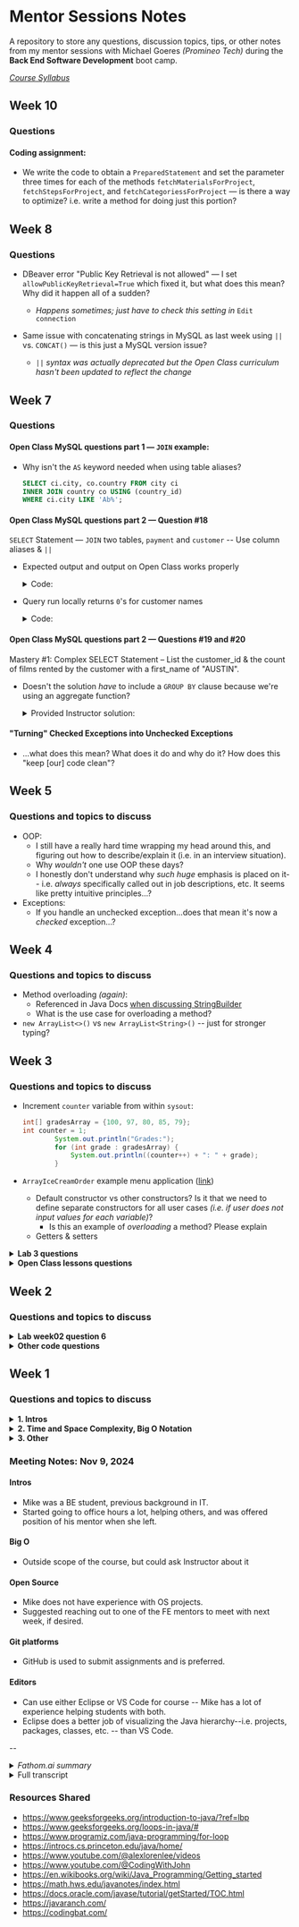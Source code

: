 # Mentor Sessions Notes

A repository to store any questions, discussion topics, tips, or other notes from my mentor sessions with Michael Goeres _(Promineo Tech)_ during the **Back End Software Development** boot camp.

_[Course Syllabus](https://github.com/elliotvhill/promineo-be-course/blob/main/week_0/2023PTBESyllabus.pdf)_

## Week 10

### Questions

#### Coding assignment:

- We write the code to obtain a `PreparedStatement` and set the parameter three times for each of the methods `fetchMaterialsForProject`, `fetchStepsForProject`, and `fetchCategoriessForProject` — is there a way to optimize? i.e. write a method for doing just this portion?

## Week 8

### Questions

-   DBeaver error "Public Key Retrieval is not allowed" — I set `allowPublicKeyRetrieval=True` which fixed it, but what does this mean? Why did it happen all of a sudden?

    -   _Happens sometimes; just have to check this setting in_ `Edit connection`

-   Same issue with concatenating strings in MySQL as last week using `||` vs. `CONCAT()` — is this just a MySQL version issue?
    -   _`||` syntax was actually deprecated but the Open Class curriculum hasn't been updated to reflect the change_

## Week 7

### Questions

#### Open Class MySQL questions part 1 — `JOIN` example:

-   Why isn't the `AS` keyword needed when using table aliases?
    ```sql
    SELECT ci.city, co.country FROM city ci
    INNER JOIN country co USING (country_id)
    WHERE ci.city LIKE 'Ab%';
    ```

#### Open Class MySQL questions part 2 — Question #18

`SELECT` Statement — `JOIN` two tables, `payment` and `customer` -- Use column aliases & `||`

-   Expected output and output on Open Class works properly

      <details><summary>Code:</summary>

    ```sql
    SELECT customer_id AS "Id", first_name AS "First Name", last_name AS "Last Name",
        ROUND(AVG(amount),2) AS "Average Spent" FROM payment
    JOIN customer USING (customer_id)
    GROUP BY customer_id LIMIT 5;

    -- Output:
    | Id  | Customer Name    | Average Spent |
    | --- | ---------------- | ------------- |
    |  1  | MARY SMITH       | 3.71          |
    |  2  | PATRICIA JOHNSON | 4.77          |
    |  3  | LINDA WILLIAMS   | 5.21          |
    |  4  | BARBARA JONES    | 3.72          |
    |  5  | ELIZABETH BROWN  | 3.81          |
    ```

      </details>

-   Query run locally returns `0`'s for customer names

      <details><summary>Code:</summary>

    ```sql
    SELECT customer_id AS "Id", first_name AS "First Name", last_name AS "Last Name",
        ROUND(AVG(amount),2) AS "Average Spent" FROM payment
    JOIN customer USING (customer_id)
    GROUP BY customer_id LIMIT 5;

    -- Output:
    +----+---------------+---------------+
    | Id | Customer Name | Average Spent |
    +----+---------------+---------------+
    |  1 |             0 |          3.71 |
    |  2 |             0 |          4.77 |
    |  3 |             0 |          5.22 |
    |  4 |             0 |          3.72 |
    |  5 |             0 |          3.81 |
    +----+---------------+---------------+
    ```

      </details>

#### Open Class MySQL questions part 2 — Questions #19 and #20

Mastery #1: Complex SELECT Statement – List the customer_id & the count of films rented by the customer with a first_name of "AUSTIN".

-   Doesn't the solution _have_ to include a `GROUP BY` clause because we're using an aggregate function?

      <details><summary>Provided Instructor solution:</summary>

    ```sql
    SELECT customer_id AS "Id", COUNT(rental_id) AS "Number of Rentals"
    FROM rental
    JOIN customer USING (customer_id)
    WHERE first_name = "AUSTIN";
    -- The above throws an error if try to run query without GROUP BY locally:

    --     ERROR 1140 (42000): In aggregated query without GROUP BY,
    --     expression #1 of SELECT list contains nonaggregated column
    --     'sakila.customer.customer_id'; this is incompatible with
    --     sql_mode=only_full_group_by
    ```

      </details>

#### "Turning" Checked Exceptions into Unchecked Exceptions

-   ...what does this mean? What does it do and why do it? How does this "keep [our] code clean"?

## Week 5

### Questions and topics to discuss

-   OOP:
    -   I still have a really hard time wrapping my head around this, and figuring out how to describe/explain it (i.e. in an interview situation).
    -   Why _wouldn't_ one use OOP these days?
    -   I honestly don't understand why _such huge_ emphasis is placed on it-- i.e. _always_ specifically called out in job descriptions, etc. It seems like pretty intuitive principles...?
-   Exceptions:
    -   If you handle an unchecked exception...does that mean it's now a _checked_ exception...?

## Week 4

### Questions and topics to discuss

-   Method overloading _(again)_:
    -   Referenced in Java Docs [when discussing StringBuilder](<https://docs.oracle.com/javase/tutorial/java/data/buffers.html#:~:text=The%20principal%20operations%20on%20a%20StringBuilder%20that%20are%20not%20available%20in%20String%20are%20the%20append()%20and%20insert()%20methods%2C%20which%20are%20overloaded%20so%20as%20to%20accept%20data%20of%20any%20type.>)
    -   What is the use case for overloading a method?
-   `new ArrayList<>()` vs `new ArrayList<String>()` -- just for stronger typing?

## Week 3

### Questions and topics to discuss

-   Increment `counter` variable from within `sysout`:

    ```java
    int[] gradesArray = {100, 97, 80, 85, 79};
    int counter = 1;
            System.out.println("Grades:");
            for (int grade : gradesArray) {
                System.out.println((counter++) + ": " + grade);
            }
    ```

-   `ArrayIceCreamOrder` example menu application ([link](https://learn.promineotech.com/mod/book/view.php?id=20014&chapterid=1943))
    -   Default constructor vs other constructors? Is it that we need to define separate constructors for all user cases _(i.e. if user does not input values for each variable)_?
        -   Is this an example of _overloading_ a method? Please explain
    -   Getters & setters

<details><summary><strong>Lab 3 questions</strong></summary>

-   Question 12: "_calculate the sum_ of all the letters" -- what does this mean? Should we _concatenate_ all the letters? Or count how many are in the strings combined?

-   Method question 16: using a for loop with an if statement seems verbose... why doesnt using a ternary work? e.g. something like this:

    ```java
    public static boolean stringExists(String[] arr, String str) {
        for (int i = 0; i < arr.length; i++) {
            boolean stringMatch = arr[i].equals(str);
            stringMatch == true ? true : false;
        }
    }
    // Throws "System error on token: invalid '==' operator"
    ```

-   Question 19: strange output

      <details><summary><em>Code:</em></summary>

    ```java
        // 19. Write and test a method that takes an array of Strings and
        // returns an array of int where each element
        // matches the length of the string at that position
            String[] teams = {"Chelsea", "Arsenal", "Ipswich", "West Ham"};
            stringLengths(teams);

        // Method 19:
            public static int[] stringLengths(String[] arr) {
                int[] lengths = new int[arr.length];
                for (int i = 0; i < arr.length; i++) {
                    lengths[i] = arr[i].length();
                }
                System.out.println(lengths); // Output: [I@251a69d7
                return lengths;
            }
    ```

      </details>

    -   **Explanation:** have to use `.toString()` method to print arrays to console

</details>
    
<details><summary><strong>Open Class lessons questions</strong></summary>
    
- Open Class lesson Methods part 1:
    - What is the use case for overloading a method? Why use the same method name? Couldn't that potentially be confusing?
- Open Class lesson Methods part 2:
    - Question 13: sumOfDigits Method -- I just don't get the math
- Open Class Arrays part 1:
    - States that declaring the length of an array is _optional_ -- I thought it was _required_?
        - ...Or are they just referring to declaring with an Array initializer vs. a `new` constructor?
    - Aren't arrays immutable in Java? _**Answer:** No, values can be exchanged; **length** cannot, though_

</details>

## Week 2

### Questions and topics to discuss

<details><summary><strong>Lab week02 question 6</strong></summary>

**Question 6:**

```java
// 6. Cookie Distribution:
		// Note: You will evenly distribute all of the cookies to the children
		// and as the adult you get to keep the remaining cookies for yourself.

		// a. Create two variables called numberOfCookies and numberOfChildren.
		// b. Initialize the two variables to integer values.
		// b. Use a conditional to print the following based on the following
		// conditions:
		// i. If there are 0 cookies remaining, print "Sad Face"
		// ii. If there are less than 2 cookies, print "Yes!"
		// iii. If there are less than 5 cookies, print "Whoohoooo!"
		// iv. If there are 5 or more cookies, print "Jackpot!"
```

**My solution:**

```java
int numberOfCookies = 18;
		int numberOfChildren = 14;

		int result = numberOfCookies % numberOfChildren;

		if (result == 0) {
			System.out.println("Sad Face");
		} else if (result < 2) {
			System.out.println("Yes!");
		} else if (result < 5) {
			System.out.println("Whoohoooo!");
		} else {
			System.out.println("Jackpot!");
		}

// My Questions:
//		Q: Can we assume cookies remain whole?
//		i.e. if cookies cannot be divided evenly
//		among children, does adult keep _all_ cookies?

//		Q: For time/space optimization, does it make sense to use memory
//		or to repeat the calculation w/o using extra storage?
```

</details>

<details><summary><strong>Other code questions</strong></summary>

-   What does the Java error `dead code` mean?
    > _In Eclipse, "dead code" is code that will never be executed. Usually it's in a conditional branch that logically will never be entered._

</details>

## Week 1

### Questions and topics to discuss

<details ><summary><strong>1. Intros</strong></summary>

-   What is your background?

    -   What did you study?

    -   Have you done any other coding coursework/classes/boot camps?

    -   Experience in other SWE areas? _(e.g. DevOps, Front End, Data Eng, etc.)_

    -   Where have you worked?

    -   How'd you get into the field?

-   Other hobbies?

-   Open to connecting on LinkedIn and/or other platforms?

</details>

<details ><summary><strong>2. Time and Space Complexity, Big O Notation</strong></summary>

-   Will this be discussed at all in the course?

-   Any recommendations on resources?

-   Any way to practice determining time & space complexity? (i.e. something like LeetCode but for Big O?)
    -   _Apart from analyzing my own code, of course_

</details>

<details ><summary><strong>3. Other</strong></summary>

-   Anything you wish you had known going into the course?

    -   _e.g. quirks of Java, code conventions, organization, etc._

-   Using GitLab vs. GitHub during the course -- does it matter?

    -   How about professionally?

    -   Do more organizations use GitLab or something similar? GitPod? etc.

-   Thoughts on text editors -- Eclipse vs. VS Code?

-   **Open source:**

    -   Suggestions for getting started & overcoming fear/imposter syndrome

    -   How do you show off your OS work on a resume or LinkedIn, for example?

-   Question about reassigning variables:

    -   This code incorrectly returns `true` for both sysouts:
          <details><summary>Example 1</summary>
          
          ```Java
          public static void main(String[] args) {

              int ageRequiredToDrive = 16;
              int currentAge = 14;
              currentAge = 30;

              boolean canPersonDrive = (currentAge >= ageRequiredToDrive);

              System.out.println(canPersonDrive); // returns 'true'

              currentAge = 14;
              System.out.println(canPersonDrive); // returns 'true'
              // Explanation: still returns true bc value of canPersonDrive still holds value of 'true' (bc 30 >= 16)

        }

        ```
        </details>

        ```

    -   This code incorrectly returns `false` for both sysouts:

          <details><summary>Example 2</summary>

        ```Java
        public static void main(String[] args) {

            int ageRequiredToDrive = 16;
            int currentAge = 14;
            boolean canPersonDrive = (currentAge >= ageRequiredToDrive);

            currentAge = 30;
            System.out.println(canPersonDrive); // returns 'false'

            currentAge = 24;
            System.out.println(canPersonDrive); // returns 'false'
            // Explanation: again, value of canPerson drive hasn't changed -- it's still 'false' (bc 14 <= 16)
        }
        ```

          </details>

    _**Answer:** the variable `canPersonDrive` is simmply never updated, which is wwhy it continues to return the same value after `currentAge` is reassigned -- we're not running any kind of function that would automatically update `canPersonDrive`; it's statically defined._

</details>

### Meeting Notes: Nov 9, 2024

#### Intros

-   Mike was a BE student, previous background in IT.
-   Started going to office hours a lot, helping others, and was offered position of his mentor when she left.

#### Big O

-   Outside scope of the course, but could ask Instructor about it

#### Open Source

-   Mike does not have experience with OS projects.
-   Suggested reaching out to one of the FE mentors to meet with next week, if desired.

#### Git platforms

-   GitHub is used to submit assignments and is preferred.

#### Editors

-   Can use either Eclipse or VS Code for course -- Mike has a lot of experience helping students with both.
-   Eclipse does a better job of visualizing the Java hierarchy--i.e. projects, packages, classes, etc. -- than VS Code.

--

<details><summary><em>Fathom.ai summary</em></summary>

**Elliot Hill: Back End Mentor Session**

Mentor session overview @ 0:00

> Michael and Elliot introduce themselves and discuss the purpose of the mentor session, which is for Elliot to ask general questions about the back-end development course and get advice from Michael, who previously completed the same bootcamp program.

Code editor preferences @ 3:36

> Elliot discusses his experience using Eclipse versus VS Code, noting that he is more comfortable with VS Code but is leaning towards using Eclipse for the course since it provides better visibility into the Java project structure. Michael advises that either editor is acceptable, as the focus is on learning to code rather than the specific IDE.

GitHub and version control @ 4:54

> Elliot shares his past issues with his GitHub account being suspended, and asks if it's acceptable to use GitLab instead. Michael confirms that GitHub is the preferred platform for submitting assignments, but Elliot can use VS Code to manage his code and submit it through other means if needed.

Advice for bootcamp success @ 9:15

> Michael provides advice based on his own experience going through the bootcamp, emphasizing the importance of taking advantage of mentor sessions, closely following the video lessons, and not getting stuck on any one problem for too long. He encourages Elliot to use the available resources and not be afraid to ask for help.

Recap and next steps @ 12:44

> Elliot summarizes the key topics discussed and thanks Michael for the helpful advice. Michael reminds Elliot about the additional resources provided, and encourages him to continue reaching out to mentors if he needs further assistance.

</details>

<details><summary>Full transcript</summary>

_Video link: https://fathom.video/share/DJPJKeK2P_R6V3nS7LHBwmRyKVu-rCSu_

**Michael Goeres**  
This meeting is being recorded. How are you doing today?

**Elliot Hill**  
Hey there, I'm doing well. How are you?

**Michael Goeres**  
Not bad, not bad at all.

**Elliot Hill**  
Let's do some window management here. Here we go. I appreciate you taking the time to meet on the weekend, by the way.

**Michael Goeres**  
I work two days through Saturday, so that works out. Okay. Saturday being the day thing to do, might be something that someone might need help on it.

**Elliot Hill**  
That's fair, yep.

**Michael Goeres**  
So what can I help you with?

**Elliot Hill**  
So I don't have a whole lot of questions. I kind of have just general questions. So just for a little bit of background about me, I have a bit of experience with coding. I actually did a full stack boot camp last year. It was largely front end though, which is why I'm here doing the back end.

So all the content, you know, from week one, and I've started week two even. I'm pretty good with. I have no experience with Java, but JavaScript, I know.

**Michael Goeres**  
Coding concepts are the same, the syntax is different.

**Elliot Hill**  
Exactly. Yeah, yeah. So I just had more questions about like the course in general and just like the field in general, if that's cool.

I'm curious. uh like to talk especially about open source projects um because that's open source okay uh the assignments oh no sorry just in general like yeah open source um because we have assignments that are open class but you're talking about yeah yeah yeah um yeah i i have not really dealt into you know trying to contribute to any open source projects yet i have i have a lot of imposter syndrome um and i just like wonder like do you have much experience with open

**Michael Goeres**  
I have no experience in that either, unfortunately. I almost refer you to Michael Barnell the front end mentor; I think he's done a couple open source things and if you'd like to schedule a mentor we can change that for next week.

**Elliot Hill**  
I just know that that's, you know, as someone who's a career changer, like that's something that can help build experience. So that's why I ask, um, cool. The, let's see, I have some notes here. That's what I'm looking at.

Um, these are all just like really boring questions.

**Michael Goeres**  
That's all right.

**Elliot Hill**  
So I kind of more specific to the class talking about code editors. I have never used Eclipse until now.

I'm coming from VS code. Um, does it really matter? I'm, I'm leaning more towards sticking with Eclipse. for the course because it seems like it's good to know and and used in the field a lot. But I like I said, I've got more experience with VS code and I'm struggling with the the key bindings

**Michael Goeres**  
Yeah, 100% you are allowed to use VS code.

**Elliot Hill**  
Okay.

**Michael Goeres**  
I mean just like you said Eclipse is good to know because you may go work for something that uses it. But yeah, at the same time, we're here to teach you coding not not Eclipse.

**Elliot Hill**  
Yeah. Yeah, okay Yeah, I think I'm gonna try and stick with eclipse for now, but There's a couple things that really frustrate me so far about it. So we'll see if that lasts.

Kind of similarly talking about platforms Does it matter Do you recommend using Either github or GitLab one or the over the other for the course, I know github obviously is like the big one

**Michael Goeres**  
um, we actually teach Git, we teach to use the GitHub in a very basic manner in week three. that's what we use for you submit your assignments to GitHub, then we can go get them and grade them and okay.

**Elliot Hill**  
So I asked that because I have mostly I had a really fun problem with my GitHub account a couple months ago where I was inexplicably, what's the word not banned, but suspended my account was suspended right before I was trying to interview for a job.

**Elliot Hill**  
Yeah, so I was like, okay, so I know it took them like two months to respond.

**Michael Goeres**  
Only two months because I have another that was suspended and they never responded.

**Elliot Hill**  
Wow.

**Michael Goeres**  
So he ended up, he ended up submitting his assignments to me on Slack. Oh, okay.

**Elliot Hill**  
Yeah. So that's that's why like more recently I made this and I've mostly been on git lab now using that.

And so I was curious if it matters if I were just like to submit assignments or if you prefer use GitHub.

Okay. Yes. Okay. Just curious. Also good to know.

**Michael Goeres**  
Let's see. With VS Code, you can submit that way. teach how to use terminal or the command prompt because there's more things you can do there.

**Michael Goeres**  
VS Code does so many things automatically for you that it's really nice.

**Elliot Hill**  
It is really nice.

**Michael Goeres**  
But I've helped troubleshoot with it.

**Elliot Hill**  
Yeah. And that's kind of like going back to that. like, I don't know. I feel like it's worth learning Eclipse.

I feel like VS Code, in a lot of ways, maybe makes things too easy sometimes, especially if you're new.

You know, it's kind of like a crutch, there's a lot of crutches

**Michael Goeres**  
The nice thing about Eclipse is it teaches you about the Java hierarchy better than...

Because in Java, in Eclipse, there's a project. And with the project, there's the SRC folder. And then with the SRC folder, you make a package, then with the package, you make a class.

Yeah. in VS Code, you make the project, but then the packages don't really come out looking like packages. Because in Eclipse, package looks like a little four-door file cabinet.

**Elliot Hill**  
Yeah. Yeah. I have noticed that.

That does make sense to me. Let's see. I also was wondering... I'm pretty sure I was... The syllabus, again, I'm pretty sure this is...

outside the scope of what we'll be doing in class, but is there, is there any discussion ever of, of like determining space and time complexity for algorithms like Big O notation?

**Michael Goeres**  
We don't deal with Big O. You're welcome to ask your instructor about it though.

**Elliot Hill**  
Okay, okay.

**Michael Goeres**  
My instructor, when I went through the course, he mentioned Big O and kind of said, hey, look into it.

Yeah, outside the scope of this course, but.

**Elliot Hill**  
Got it. Good to know. That was my question. Yeah. Yeah. I've, I've looked at some resources and I'm like trying to wrap my head around it, but having a little tough time.

Okay. I figured that was the case.

And then I kind of just broadly, I believe I understand and you went through the bootcamp yourself?

**Michael Goeres**  
Yes, I did.

**Elliot Hill**  
Any general advice, tips, things you wish you knew going into it? Looking back?

**Michael Goeres**  
Mentor sessions. I didn't do as many mentor sessions as I should have, because I have an associate's degree in IT.

But it had been five years by the time, since I graduated before I got into the bootcamp. I had not used any of it at all.

some of Java was like, oh, yeah, remember that. of it was like, I don't remember any about that. this course actually teaches some things to me in a better way than my community college did, as far as Java goes.

Yeah. And then I had never heard of an API when I was going through a community college. the last six weeks is all about APIs.

**Elliot Hill**  
Yeah.

**Michael Goeres**  
The videos is the biggest thing I can recommend, because each week in the LMS there's the videos, then the labs, then the open class, not open source, open class, and then the quiz and some other things, but I always stress watch the videos, code along with them, because that's your resource.

When you go to do the labs, you're like, oh, we did that in the videos, but if you don't code along with the videos, you've got to watch the video again.

**Elliot Hill**  
Yeah, definitely.

**Michael Goeres**  
Just carry that through, and I don't think you'll have this problem, but in the open class, Google searches your friend.

And I recommend if you get stuck on a question, you really want to, you have to find the answer then spend an hour on it.

you haven't found it, just submit the answer, and then every question after you submit it. We'll show you the instructor's solution, submit it and look at the answer and learn from that.

I may even say half an hour. I say half an hour to an hour on any one question. Yeah, as your frustration level goes up, you're learning to go down.

**Elliot Hill**  
Yeah, that's definitely a trap I have fallen into. I was going to say in the past, actually quite frequently is I just spend too much time trying to fight problems and at a certain point have to just call and be like, okay, let me yeah, yeah, just see if I can get

**Michael Goeres**  
Wave the white flag and yeah.

So are you in one-- you're at least in the one help channel, are you in all four help channels?

**Elliot Hill**  
I, thought I was.

**Michael Goeres**  
You're one through six, can see I'm just in one through six, Or 7 through 12. Excuse me. Now you are.

**Elliot Hill**  
great, Thank you.

**Michael Goeres**  
And don't be afraid to post in the help channels.

**Elliot Hill**  
Yeah. Awesome. Thank you. Cool.

**Michael Goeres**  
Getting better about when I meet with the students in week one is like check the help channels to make sure they're in them.

Yeah. Over a year and a half after we've been doing this, I finally figured it out. Hey, just act it.

**Elliot Hill**  
Yep. rest of that. Make sure everybody's set. Cool. Thank you for that.

That was kind of all the things that I wanted to ask about it. I saw the links that you sent over just before we hopped on.

some of them I've definitely taken a look at, but I'll take a look and go through them.

**Michael Goeres**  
Yeah, they're just there for resources. Yeah, it's not study materials.

**Elliot Hill**  
Yeah. Yeah.

**Michael Goeres**  
The last two Java range and codingbat-- Java range, I haven't spent really any time on it, but it looks like they have like questions.

That's all that is is practice Java to do questions. They do Python too on coding.

**Elliot Hill**  
Oh, okay.

**Michael Goeres**  
Okay. You can make a going for Coding Bat going to sign up for an account and get a password because I've never got any spam from them, but they keep track of your progress.

**Elliot Hill**  
Okay. Good to know. Yeah, I had not heard of this before. I'll definitely do that. I know how I'm going to spend the rest of my afternoon.

Yeah, I think I think that's really about it.

**Michael Goeres**  
I'll give you back some of your day then. like, yeah, the only thing is, like I said, don't be afraid of mentors that's because I figured I know all this because I've got an associate's degree.

It's like, no, eventually I had to get help.

**Elliot Hill**  
Oh, yeah, definitely.

**Michael Goeres**  
Yeah, that's how I kind of fell into the job is because I started going to office hours to I started helping out in office hours because after I've been through it, there's like a new cohort started behind me.

It's like, oh, so they're four weeks behind. Oh, yeah, I can help them. Yeah, yeah, I'm just talking around to help after graduating while I looking for a job.

then my mentor moved on to a coding job and so I got her job. it works out well.

**Elliot Hill**  
Awesome. Yeah, yeah, I definitely I hope to help out as much as I can to my classmates and wherever I can.

**Michael Goeres**  
And I think you see the Michael's fathom note-taker. That's just an AI bot that records and takes a transcript, you'll always get a link to that.

**Elliot Hill**  
Awesome. That's great, thank you.

**Michael Goeres**  
Cool. Yeah. Other than that, you guys have a good rest of your weekend.

**Elliot Hill**  
Thank you very much. Bye. Bye.

</details>

### Resources Shared

-   https://www.geeksforgeeks.org/introduction-to-java/?ref=lbp
-   https://www.geeksforgeeks.org/loops-in-java/#
-   https://www.programiz.com/java-programming/for-loop
-   https://introcs.cs.princeton.edu/java/home/
-   https://www.youtube.com/@alexlorenlee/videos
-   https://www.youtube.com/@CodingWithJohn
-   https://en.wikibooks.org/wiki/Java_Programming/Getting_started
-   https://math.hws.edu/javanotes/index.html
-   https://docs.oracle.com/javase/tutorial/getStarted/TOC.html
-   https://javaranch.com/
-   https://codingbat.com/

